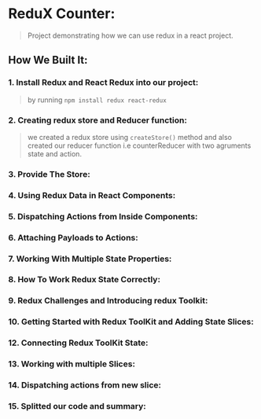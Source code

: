 # ReduX Counter:
> Project demonstrating how we can use redux in a react project.

## How We Built It:
### 1. Install Redux and React Redux into our project:
> by running ```npm install redux react-redux```

### 2. Creating redux store and Reducer function:
> we created a redux store using ```createStore()``` method and also created our reducer function i.e counterReducer with two agruments state and action.

### 3. Provide The Store:
> 

### 4. Using Redux Data in React Components:
> 

### 5. Dispatching Actions from Inside Components:
> 

### 6. Attaching Payloads to Actions:

### 7. Working With Multiple State Properties:
>

### 8. How To Work Redux State Correctly:
>

### 9. Redux Challenges and Introducing redux Toolkit:
>

### 10. Getting Started with Redux ToolKit and Adding State Slices:
>

### 12. Connecting Redux ToolKit State:
>

### 13. Working with multiple Slices:
>

### 14. Dispatching actions from new slice:
>

### 15. Splitted our code and summary:
> 
